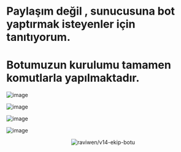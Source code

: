 # Paylaşım değil , sunucusuna bot yaptırmak isteyenler için tanıtıyorum.

# Botumuzun kurulumu tamamen komutlarla yapılmaktadır.

 ![image](https://user-images.githubusercontent.com/71249068/196808631-1193d32e-8c1b-4d94-9765-f8e392e2e459.png)

![image](https://user-images.githubusercontent.com/71249068/196818596-2c35dff8-1a4f-499d-9393-a606cf9c4f19.png)

![image](https://user-images.githubusercontent.com/71249068/196818227-7c45c3d9-eb69-4362-9960-02f26fc45938.png)

![image](https://user-images.githubusercontent.com/71249068/196819272-40e8ce34-8aba-49fd-b63f-9f1a4df04af0.png)


   <div align="center">
<img src="https://komarev.com/ghpvc/?username=v14-ekip-botu&label=Ziyaretçi%20Sayısı&color=da004e" alt="raviwen/v14-ekip-botu" />
  </div>
